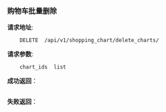 ###  购物车批量删除

**请求地址**:
```
    DELETE  /api/v1/shopping_chart/delete_charts/
```

**请求参数**:
```
    chart_ids  list
```

**成功返回**：
```

```

**失败返回**：
```

```